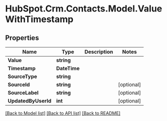 # HubSpot.Crm.Contacts.Model.ValueWithTimestamp

## Properties

Name | Type | Description | Notes
------------ | ------------- | ------------- | -------------
**Value** | **string** |  | 
**Timestamp** | **DateTime** |  | 
**SourceType** | **string** |  | 
**SourceId** | **string** |  | [optional] 
**SourceLabel** | **string** |  | [optional] 
**UpdatedByUserId** | **int** |  | [optional] 

[[Back to Model list]](../README.md#documentation-for-models) [[Back to API list]](../README.md#documentation-for-api-endpoints) [[Back to README]](../README.md)

